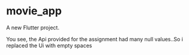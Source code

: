 # movie_app

A new Flutter project.

You see, the Api provided for the assignment had many null values..So i replaced the Ui with empty spaces
